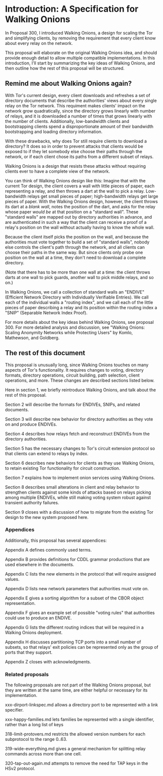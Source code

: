 # Introduction: A Specification for Walking Onions

In Proposal 300, I introduced Walking Onions, a design for scaling the
Tor and simplifying clients, by removing the requirement that every
client know about every relay on the network.

This proposal will elaborate on the original Walking Onions idea,
and should provide enough detail to allow multiple compatible
implementations. In this introduction, I'll start by summarizing the
key ideas of Walking Onions, and then outline how the rest of this
proposal will be structured.

## Remind me about Walking Onions again?

With Tor's current design, every client downloads and refreshes a
set of directory documents that describe the authorities' views
about every single relay on the Tor network.  This requiment makes
clients' impact on the network grow quadratically, since the
directory grows linearly with number of relays, and it is downloaded
a number of times that grows linearly with the number of clients.
Additionally, low-bandwidth clients and bootstrapping clients spend
a disproportionate amount of their bandwidth bootstrapping and loading
directory information.

With these drawbacks, why does Tor still require clients to
download a directory?  It does so in order to prevent attacks that
clients would be exposed to if they let somebody else choose their
paths through the network, or if each client chose its paths from a
different subset of relays.

Walking Onions is a design that resists these attacks without
requiring clients ever to have a complete view of the network.

You can think of Walking Onions design like this: Imagine that with
the current Tor design, the client covers a wall with little pieces
of paper, each representing a relay, and then throws a dart at the wall
to pick a relay.  Low-bandwidth relays get small pieces of paper;
high-bandwidth relays get large pieces of paper.  With the Walking
Onions design, however, the client throws its dart at a _blank
wall_, notes the position of the dart, and asks for the relay whose
paper _would be_ at that position on a "standard wall".  These
"standard walls" are mapped out by directory authorities in advance,
and are authenticated in such a way that the client can receive a
proof of a relay's position on the wall without actually having to
know the whole wall.

Because the client itself picks the position on the wall, and
because the authorities must vote together to build a set of
"standard walls", nobody else controls the client's path through the
network, and all clients can choose their paths in the same way.
But since clients only probe one position on the wall at a time,
they don't need to download a complete directory.

(Note that there has to be more than one wall at a time: the client
throws darts at one wall to pick guards, another wall to pick
middle relays, and so on.)

In Walking Onions, we call a collection of standard walls an
"ENDIVE" (Efficient Network Directory with Individually Verifiable
Entries).  We call each of the individual walls a "routing index",
and we call each of the little pieces of paper describing a relay and
its position within the routing index a "SNIP" (Separable Network
Index Proof).

For more details about the key ideas behind Walking Onions, see
proposal 300.  For more detailed analysis and discussion, see
"Walking Onions: Scaling Anonymity Networks while Protecting Users"
by Komlo, Mathewson, and Goldberg.

## The rest of this document

This proposal is unusually long, since Walking Onions touches on many
aspects of Tor's functionality.  It requires changes to voting,
directory formats, directory operations, circuit building, path
selection, client operations, and more.  These changes are described
sections listed below.

Here in section 1, we briefly reintroduce Walking Onions, and talk
about the rest of this proposal.

Section 2 will describe the formats for ENDIVEs, SNIPs, and related
documents.

Section 3 will describe new behavior for directory authorities as
they vote on and produce ENDIVEs.

Section 4 describes how relays fetch and reconstruct ENDIVEs from
the directory authorities.

Section 5 has the necessary changes to Tor's circuit extension
protocol so that clients can extend to relays by index.

Section 6 describes new behaviors for clients as they use Walking
Onions, to retain existing Tor functionality for circuit construction.

Section 7 explains how to implement onion services using Walking
Onions.

Section 8 describes small alterations in client and relay behavior
to strengthen clients against some kinds of attacks based on relays
picking among multiple ENDIVEs, while still making voting
system robust against transient authority failures.

Section 9 closes with a discussion of how to migrate from the
existing Tor design to the new system proposed here.

### Appendices

Additionally, this proposal has several appendices:

Appendix A defines commonly used terms.

Appendix B provides definitions for CDDL grammar productions that
are used elsewhere in the documents.

Appendix C lists the new elements in the protocol that will require
assigned values.

Appendix D lists new network parameters that authorities must vote
on.

Appendix E gives a sorting algorithm for a subset of the CBOR object
representation.

Appendix F gives an example set of possible "voting rules" that
authorities could use to produce an ENDIVE.

Appendix G lists the different routing indices that will be required
in a Walking Onions deployment.

Appendix H discusses partitioning TCP ports into a small number of
subsets, so that relays' exit policies can be represented only as
the group of ports that they support.

Appendix Z closes with acknowledgments.

### Related proposals

The following proposals are not part of the Walking Onions proposal,
but they are written at the same time, are either helpful or
necessary for its implementation.

xxx-dirport-linkspec.md allows a directory port to be represented
with a link specifier.

xxx-happy-families.md lets families be represented with a single
identifier, rather than a long list of keys

318-limit-protovers.md restricts the allowed version numbers for
each subprotocol to the range 0..63.

319-wide-everything.md gives a general mechanism for splitting relay
commands across more than one cell.

320-tap-out-again.md attempts to remove the need for TAP keys in
the HSv2 protocol.

